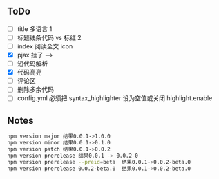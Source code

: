 ## ToDo

- [ ] title 多语言 1
- [ ] 标题线条代码 vs 标红 2
- [ ] index 阅读全文 icon
- [X] pjax 挂了 -->
- [ ] 短代码解析
- [X] 代码高亮
- [ ] 评论区
- [ ] 删除多余代码
- [ ] config.yml 必须把 syntax_highlighter 设为空值或关闭 highlight.enable

## Notes

```bash
npm version major 结果0.0.1->1.0.0
npm version minor 结果0.0.1->0.1.0
npm version patch 结果0.0.1->0.0.2
npm version prerelease 结果0.0.1 -> 0.0.2-0
npm version prerelease --preid=beta  结果0.0.1->0.0.2-beta.0
npm version prerelease 0.0.2-beta.0  结果0.0.1->0.0.2-beta.0
```